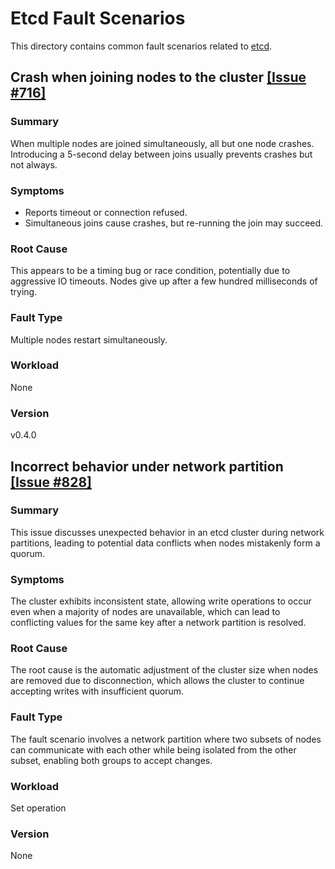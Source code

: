 # Etcd Fault Scenarios

This directory contains common fault scenarios related to [etcd](https://github.com/etcd-io/etcd).

## Crash when joining nodes to the cluster [[Issue #716]](https://github.com/etcd-io/etcd/issues/716)

### Summary
When multiple nodes are joined simultaneously, all but one node crashes. Introducing a 5-second delay between joins usually prevents crashes but not always.

### Symptoms

* Reports timeout or connection refused.
* Simultaneous joins cause crashes, but re-running the join may succeed.

### Root Cause

This appears to be a timing bug or race condition, potentially due to aggressive IO timeouts. Nodes give up after a few hundred milliseconds of trying.

### Fault Type

Multiple nodes restart simultaneously.


### Workload

None

### Version

v0.4.0


## Incorrect behavior under network partition [[Issue #828]](https://github.com/etcd-io/etcd/issues/828)

### Summary  

This issue discusses unexpected behavior in an etcd cluster during network partitions, leading to potential data conflicts when nodes mistakenly form a quorum.



### Symptoms  

The cluster exhibits inconsistent state, allowing write operations to occur even when a majority of nodes are unavailable, which can lead to conflicting values for the same key after a network partition is resolved.

### Root Cause

The root cause is the automatic adjustment of the cluster size when nodes are removed due to disconnection, which allows the cluster to continue accepting writes with insufficient quorum.

### Fault Type

The fault scenario involves a network partition where two subsets of nodes can communicate with each other while being isolated from the other subset, enabling both groups to accept changes.


### Workload

Set operation

### Version

None